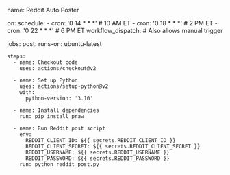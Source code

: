 name: Reddit Auto Poster

on:
  schedule:
    - cron: '0 14 * * *'   # 10 AM ET
    - cron: '0 18 * * *'   # 2 PM ET
    - cron: '0 22 * * *'   # 6 PM ET
  workflow_dispatch:       # Also allows manual trigger

jobs:
  post:
    runs-on: ubuntu-latest

    steps:
      - name: Checkout code
        uses: actions/checkout@v2

      - name: Set up Python
        uses: actions/setup-python@v2
        with:
          python-version: '3.10'

      - name: Install dependencies
        run: pip install praw

      - name: Run Reddit post script
        env:
          REDDIT_CLIENT_ID: ${{ secrets.REDDIT_CLIENT_ID }}
          REDDIT_CLIENT_SECRET: ${{ secrets.REDDIT_CLIENT_SECRET }}
          REDDIT_USERNAME: ${{ secrets.REDDIT_USERNAME }}
          REDDIT_PASSWORD: ${{ secrets.REDDIT_PASSWORD }}
        run: python reddit_post.py
